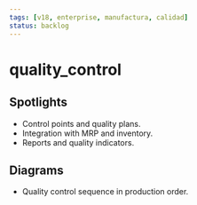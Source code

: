```yaml
---
tags: [v18, enterprise, manufactura, calidad]
status: backlog
---
```

# quality_control

## Spotlights
- Control points and quality plans.
- Integration with MRP and inventory.
- Reports and quality indicators.

## Diagrams
- Quality control sequence in production order.


